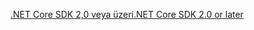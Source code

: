 [<span data-ttu-id="6f87c-101">.NET Core SDK 2,0 veya üzeri</span><span class="sxs-lookup"><span data-stu-id="6f87c-101">.NET Core SDK 2.0 or later</span></span>](https://dotnet.microsoft.com/download)

